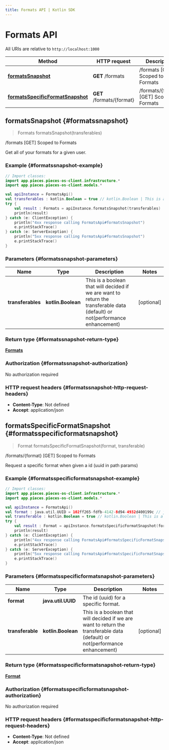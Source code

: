 ```yaml
---
title: Formats API | Kotlin SDK
---
```


# Formats API

All URIs are relative to `http://localhost:1000`

Method | HTTP request | Description
------------- | ------------- | -------------
[**formatsSnapshot**](#formatssnapshot) | **GET** /formats | /formats [GET] Scoped to Formats
[**formatsSpecificFormatSnapshot**](#formatsspecificformatsnapshot) | **GET** /formats/\{format\} | /formats/\{format\} [GET] Scoped to Formats


## **formatsSnapshot** {#formatssnapshot}
> Formats formatsSnapshot(transferables)

/formats [GET] Scoped to Formats

Get all of your formats for a given user.

### Example {#formatssnapshot-example}
```kotlin
// Import classes:
import app.pieces.pieces-os-client.infrastructure.*
import app.pieces.pieces-os-client.models.*

val apiInstance = FormatsApi()
val transferables : kotlin.Boolean = true // kotlin.Boolean | This is a boolean that will decided if we are want to return the transferable data (default) or not(performance enhancement)
try {
    val result : Formats = apiInstance.formatsSnapshot(transferables)
    println(result)
} catch (e: ClientException) {
    println("4xx response calling FormatsApi#formatsSnapshot")
    e.printStackTrace()
} catch (e: ServerException) {
    println("5xx response calling FormatsApi#formatsSnapshot")
    e.printStackTrace()
}
```

### Parameters {#formatssnapshot-parameters}

Name | Type | Description  | Notes
------------- | ------------- | ------------- | -------------
 **transferables** | **kotlin.Boolean**| This is a boolean that will decided if we are want to return the transferable data (default) or not(performance enhancement) | [optional]

### Return type {#formatssnapshot-return-type}

[**Formats**](../models/Formats)

### Authorization {#formatssnapshot-authorization}

No authorization required

### HTTP request headers {#formatssnapshot-http-request-headers}

 - **Content-Type**: Not defined
 - **Accept**: application/json

## **formatsSpecificFormatSnapshot** {#formatsspecificformatsnapshot}
> Format formatsSpecificFormatSnapshot(format, transferable)

/formats/\{format\} [GET] Scoped to Formats

Request a specific format when given a id (uuid in path params)

### Example {#formatsspecificformatsnapshot-example}
```kotlin
// Import classes:
import app.pieces.pieces-os-client.infrastructure.*
import app.pieces.pieces-os-client.models.*

val apiInstance = FormatsApi()
val format : java.util.UUID = 102ff265-fdfb-4142-8d94-4932d400199c // java.util.UUID | The id (uuid) for a specific format.
val transferable : kotlin.Boolean = true // kotlin.Boolean | This is a boolean that will decided if we are want to return the transferable data (default) or not(performance enhancement)
try {
    val result : Format = apiInstance.formatsSpecificFormatSnapshot(format, transferable)
    println(result)
} catch (e: ClientException) {
    println("4xx response calling FormatsApi#formatsSpecificFormatSnapshot")
    e.printStackTrace()
} catch (e: ServerException) {
    println("5xx response calling FormatsApi#formatsSpecificFormatSnapshot")
    e.printStackTrace()
}
```

### Parameters {#formatsspecificformatsnapshot-parameters}

Name | Type | Description  | Notes
------------- | ------------- | ------------- | -------------
 **format** | **java.util.UUID**| The id (uuid) for a specific format. |
 **transferable** | **kotlin.Boolean**| This is a boolean that will decided if we are want to return the transferable data (default) or not(performance enhancement) | [optional]

### Return type {#formatsspecificformatsnapshot-return-type}

[**Format**](../models/Format)

### Authorization {#formatsspecificformatsnapshot-authorization}

No authorization required

### HTTP request headers {#formatsspecificformatsnapshot-http-request-headers}

 - **Content-Type**: Not defined
 - **Accept**: application/json

